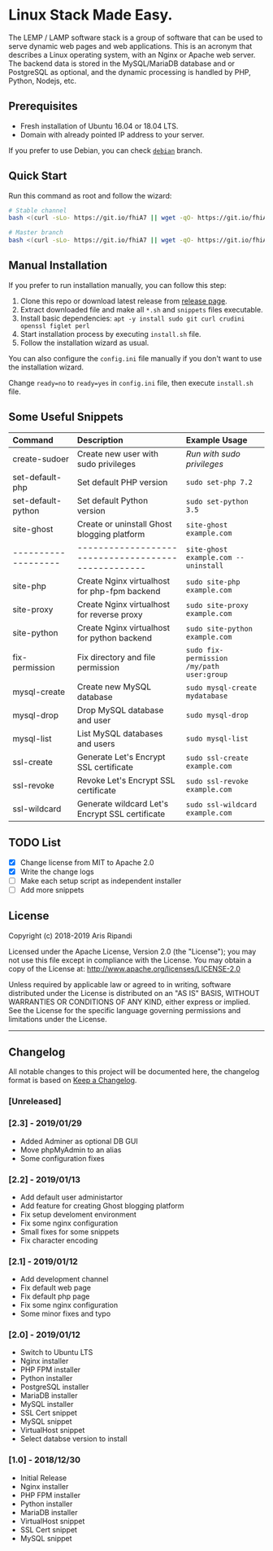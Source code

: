 # Linux Stack Made Easy.

The LEMP / LAMP software stack is a group of software that can be used
to serve dynamic web pages and web applications. This is an acronym
that describes a Linux operating system, with an Nginx or Apache web
server. The backend data is stored in the MySQL/MariaDB database and
or PostgreSQL as optional, and the dynamic processing is handled by
PHP, Python, Nodejs, etc.

## Prerequisites

- Fresh installation of Ubuntu 16.04 or 18.04 LTS.
- Domain with already pointed IP address to your server.

If you prefer to use Debian, you can check [`debian`](//github.com/riipandi/stackup/tree/debian) branch.

## Quick Start

Run this command as root and follow the wizard:

```sh
# Stable channel
bash <(curl -sLo- https://git.io/fhiA7 || wget -qO- https://git.io/fhiA7)

# Master branch
bash <(curl -sLo- https://git.io/fhiA7 || wget -qO- https://git.io/fhiA7) --dev
```

## Manual Installation

If you prefer to run installation manually, you can follow this step:

1. Clone this repo or download latest release from [release page](//github.com/riipandi/stackup/releases/latest).
2. Extract downloaded file and make all `*.sh` and `snippets` files executable.
3. Install basic dependencies: `apt -y install sudo git curl crudini openssl figlet perl`
4. Start installation process by executing `install.sh` file.
5. Follow the installation wizard as usual.

You can also configure the `config.ini` file manually if you don't want to use the installation wizard.

Change `ready=no` to `ready=yes` in `config.ini` file, then execute `install.sh` file.

## Some Useful Snippets

| Command             | Description                                         | Example Usage
| :------------------ | :-------------------------------------------------- | :------------
| create-sudoer       | Create new user with sudo privileges                | _Run with sudo privileges_
| set-default-php     | Set default PHP version                             | `sudo set-php 7.2`
| set-default-python  | Set default Python version                          | `sudo set-python 3.5`
| site-ghost          | Create or uninstall Ghost blogging platform         | `site-ghost example.com`
| ------------------- | --------------------------------------------------- | `site-ghost example.com --uninstall`
| site-php            | Create Nginx virtualhost for php-fpm backend        | `sudo site-php example.com`
| site-proxy          | Create Nginx virtualhost for reverse proxy          | `sudo site-proxy example.com`
| site-python         | Create Nginx virtualhost for python backend         | `sudo site-python example.com`
| fix-permission      | Fix directory and file permission                   | `sudo fix-permission /my/path user:group`
| mysql-create        | Create new MySQL database                           | `sudo mysql-create mydatabase`
| mysql-drop          | Drop MySQL database and user                        | `sudo mysql-drop`
| mysql-list          | List MySQL databases and users                      | `sudo mysql-list`
| ssl-create          | Generate Let's Encrypt SSL certificate              | `sudo ssl-create example.com`
| ssl-revoke          | Revoke Let's Encrypt SSL certificate                | `sudo ssl-revoke example.com`
| ssl-wildcard        | Generate wildcard Let's Encrypt SSL certificate     | `sudo ssl-wildcard example.com`

## TODO List

- [x] Change license from MIT to Apache 2.0
- [x] Write the change logs
- [ ] Make each setup script as independent installer
- [ ] Add more snippets

## License

Copyright (c) 2018-2019 Aris Ripandi

Licensed under the Apache License, Version 2.0 (the "License");
you may not use this file except in compliance with the License.
You may obtain a copy of the License at: <http://www.apache.org/licenses/LICENSE-2.0>

Unless required by applicable law or agreed to in writing, software
distributed under the License is distributed on an "AS IS" BASIS,
WITHOUT WARRANTIES OR CONDITIONS OF ANY KIND, either express or implied.
See the License for the specific language governing permissions and
limitations under the License.

---

## Changelog

All notable changes to this project will be documented here, the changelog 
format is based on [Keep a Changelog](https://keepachangelog.com/en/1.0.0/).

### [Unreleased]

### [2.3] - 2019/01/29
- Added Adminer as optional DB GUI
- Move phpMyAdmin to an alias
- Some configuration fixes

### [2.2] - 2019/01/13
- Add default user administartor
- Add feature for creating Ghost blogging platform
- Fix setup develoment environment
- Fix some nginx configuration
- Small fixes for some snippets
- Fix character encoding

### [2.1] - 2019/01/12
- Add development channel
- Fix default web page
- Fix default php page
- Fix some nginx configuration
- Some minor fixes and typo

### [2.0] - 2019/01/12
- Switch to Ubuntu LTS
- Nginx installer
- PHP FPM installer
- Python installer
- PostgreSQL installer
- MariaDB installer
- MySQL installer
- SSL Cert snippet
- MySQL snippet
- VirtualHost snippet
- Select databse version to install

### [1.0] - 2018/12/30
- Initial Release
- Nginx installer
- PHP FPM installer
- Python installer
- MariaDB installer
- VirtualHost snippet
- SSL Cert snippet
- MySQL snippet
